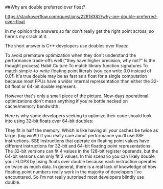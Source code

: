 ##Why are double preferred over float?

https://stackoverflow.com/questions/22818382/why-are-double-preferred-over-float

In my opinion the answers so far don't really get the right point across, so here's my crack at it.

The short answer is C++ developers use doubles over floats:

To avoid premature optimization when they don't understand the performance trade-offs well ("they have higher precision, why not?" Is the thought process)
Habit
Culture
To match library function signatures
To match simple-to-write floating point literals (you can write 0.0 instead of 0.0f)
It's true double may be as fast as a float for a single computation because most FPUs have a wider internal representation than either the 32-bit float or 64-bit double represent.

However that's only a small piece of the picture. Now-days operational optimizations don't mean anything if you're bottle necked on cache/memory bandwidth.

Here is why some developers seeking to optimize their code should look into using 32-bit floats over 64-bit doubles:

They fit in half the memory. Which is like having all your caches be twice as large. (big win!!!)
If you really care about performance you'll use SSE instructions. SSE instructions that operate on floating point values have different instructions for 32-bit and 64-bit floating point representations. The 32-bit versions can fit 4 values in the 128-bit register operands, but the 64-bit versions can only fit 2 values. In this scenario you can likely double your FLOPS by using floats over double because each instruction operates on twice as much data.
In general, there is a real lack of knowledge of how floating point numbers really work in the majority of developers I've encountered. So I'm not really surprised most developers blindly use double.